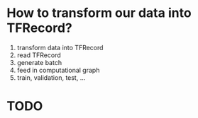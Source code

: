 # How to transform our data into TFRecord?
  1. transform data into TFRecord
  2. read TFRecord
  3. generate batch
  4. feed in computational graph
  5. train, validation, test, ...
  
# TODO
